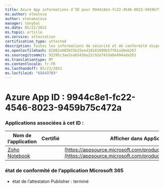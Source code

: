 ```yaml
---
title: Azure App informations d’ID pour 9944c8e1-fc22-4546-8023-9459b75c472a
ms.author: elmalova
author: elenamalova
manager: tonybal
ms.date: 05/21/2022
ms.topic: article
ms.service: attestation
certification_type: attested
description: Toutes les informations de sécurité et de conformité disponibles pour 9944c8e1-fc22-4546-8023-9459b75c472a.
ms.openlocfilehash: 62882a085015b25eed18181890b57f61a20eb267
ms.sourcegitcommit: 92295c3ae2ea6543be22c92e741da0e494ada2b1
ms.translationtype: MT
ms.contentlocale: fr-FR
ms.lasthandoff: 05/23/2022
ms.locfileid: "65643703"
---
```

# <a name="azure-app-id-9944c8e1-fc22-4546-8023-9459b75c472a"></a>Azure App ID : 9944c8e1-fc22-4546-8023-9459b75c472a


### <a name="apps-associated-with-this-id"></a>Applications associées à cet ID :
| **Nom de l’application** | **Certifié** | **Afficher dans AppSource** |
|--------------|---------------|-----------------------|
| [Zoho Notebook](../forward/WA200001616.md) |  | [https://appsource.microsoft.com/product/office/WA200001616](https://appsource.microsoft.com/product/office/WA200001616) |

### <a name="microsoft-365-app-compliance-status"></a>état de conformité de l’application Microsoft 365
- état de l’attestaton Publisher : terminé
